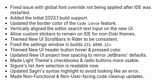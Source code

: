 - Fixed issue with global font override not being applied after IDE was restarted.
- Added the initial 2023.1 build support. 
- Updated the border color of the `Code Lense` feature.
- Vertically aligned the editor search text input on the new UI.
- Allow custom stickers to remain on IDE for non-Doki themes.
- Themed New UI Scrollbars in Rider to be consistent.
- Fixed the settings window in builds `231.6890.12`+ 
- Themed New UI header button hover & pressed color 
- Updated New UI project tree spacing to mirror JetBrains' defaults.
- Made Light Theme's checkboxes & radio buttons more usable.
- Sigure's list item selection is readable now.
- Updated Sagiri's syntax highlight to avoid looking like an error.
- Made Non-Functional & Non-User-facing code cleanup updates.
